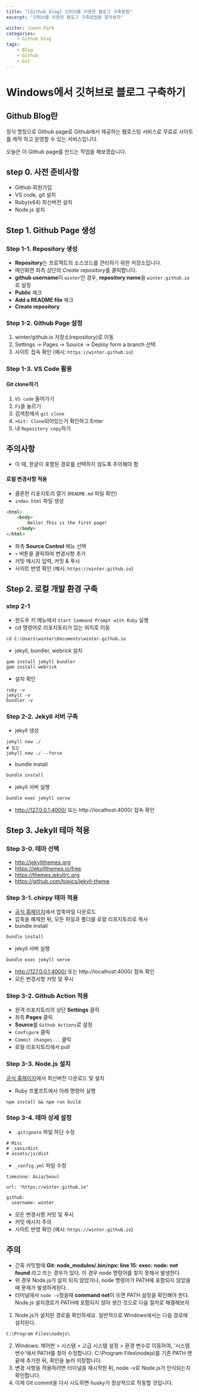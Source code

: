 ```yaml
---
title: "[Github blog] 깃허브를 이용한 블로그 구축방법"
excerpt: "깃허브를 이용한 블로그 구축방법을 알아보자"

wiiter: Juwon Park
categories:
    - Github blog
tags:
    - Blog
    - Github
    - Git
---
```


# Windows에서 깃허브로 블로그 구축하기

## Github Blog란
정식 명칭으로 Github page로 Github애서 제공하는 웹호스팅 서비스로 무료로 사이트를 제작 하고 운영할 수 있는 서비스입니다. 

오늘은 이 Github page를 만드는 작업을 해보겠습니다.
## step 0. 사전 준비사항
* Github 회원가입
* VS code, git 설치
* Ruby(x64) 최신버전 설치
* Node.js 설치

## Step 1. Github Page 생성

### Step 1-1. Repository 생성

- **Repository**는 프로젝트의 소스코드를 관리하기 위한 저장소입니다.
- 메인화면 좌측 상단의 *Create repository*를 클릭합니다.
- **github username**이 `winter`인 경우, **repository name**을 `winter.github.io`로 설정
- **Public** 체크
- **Add a README file** 체크
- **Create repository**
### Step 1-2. Github Page 설정

1. winter/github.io 저장소(repository)로 이동
2. Settings -> Pages -> Source -> Deploy form a branch 선택
3. 사이트 접속 확인 (예시: `https://winter.github.io`)

### Step 1-3. VS Code 활용

#### Git clone하기
1. `VS code` 들어가기
2. `F1`을 눌르기
3. 검색창에서 `git clone` 
4. `>Git: Clone`되어있는거 확인하고 Enter
5. 내 `Repository copy`하기

## 주의사항
- 이 때, 한글이 포함된 경로를 선택하지 않도록 주의해야 함

#### 로컬 변경사항 적용
- 클론한 리포지토리 열기 (`README.md` 파일 확인)
- `index.html` 파일 생성
```html
<html>
	<body>
		Hello! This is the first page!
	</body>
</html>
```
- 좌측 **Source Control** 메뉴 선택
- `+` 버튼을 클릭하여 변경사항 추가
- 커밋 메시지 입력, 커밋 & 푸시
- 사이트 반영 확인 (예시: `https://winter.github.io`)

## Step 2. 로컬 개발 환경 구축

### step 2-1
- 윈도우 키 메뉴에서 `Start Command Prompt with Ruby` 실행
- cd 명령어로 리포지토리가 있는 위치로 이동
```shell
cd C:\Users\winter\Documents\winter.github.io
```
- jekyll, bundler, webrick 설치
```shell
gem install jekyll bundler
gem install webrick
```
- 설치 확인
```shell
ruby -v
jekyll -v
bundler -v
```

### Step 2-2. Jekyll 서버 구축

- jekyll 생성
```shell
jekyll new ./
# 또는
jekyll new ./ --force
```
- bundle install
```shell
bundle install
```
- jekyll 서버 실행
```shell
bundle exec jekyll serve
```
- http://127.0.0.1:4000/ 또는 http://localhost:4000/ 접속 확인

## Step 3. Jekyll 테마 적용

### Step 3-0. 테마 선택
- http://jekyllthemes.org
- https://jekyllthemes.io/free
- https://themes.jekyllrc.org
- https://github.com/topics/jekyll-theme

### Step 3-1. chirpy 테마 적용
- [공식 홈페이지](https://github.com/cotes2020/jekyll-theme-chirpy)에서 압축파일 다운로드
- 압축을 해제한 뒤, 모든 파일과 폴더를 로컬 리포지토리로 복사
- bundle install
```shell
bundle install
```
- jekyll 서버 실행
```shell
bundle exec jekyll serve
```
- http://127.0.0.1:4000/ 또는 http://localhost:4000/ 접속 확인
- 모든 변경사항 커밋 및 푸시


### Step 3-2. Github Action 적용
- 원격 리포지토리의 상단 **Settings** 클릭
- 좌측 **Pages** 클릭
- **Source**를 `Github Actions`로 설정
- `Configure` 클릭
- `Commit changes...` 클릭
- 로컬 리포지토리에서 pull

### Step 3-3. Node.js 설치
[공식 홈페이지](https://nodejs.org/en/)에서 최신버전 다운로드 및 설치
- Ruby 프롬프트에서 아래 명령어 실행
```shell
npm install && npm run build
```


### Step 3-4. 테마 상세 설정
- `.gitignore` 파일 하단 수정
```shell
# Misc
# _sass/dist
# assets/js/dist
```
- `_config.yml` 파일 수정
```shell
timezone: Asia/Seoul

url: "https://winter.github.io"

github:
  username: winter
```
- 모든 변경사항 커밋 및 푸시
- 커밋 메시지 주의
- 사이트 반영 확인 (예시: `https://winter.github.io`)

## 주의
- 간혹 커밋할때 **Git: node_modules/.bin/npx: line 15: exec: node: not found** 라고 뜨는 경우가 있다. 이 경우 node 명령어를 찾지 못해서 발생한다. 
- 위 경우 Node.js가 설치 되지 않았거나, node 명령어가 PATH에 포함되지 않았을 때 문제가 발생하게된다.
- 터미널에서 `node -v`쳤을때 **command not**이 뜨면 PATH 설정을 확인해야 한다. Node.js 설치경로가 PATH에 포함되지 않아 생긴 것으로 다음 절차로 해결해보자

1. Node.js가 설치된 경로를 확인하세요. 일반적으로 Windows에서는 다음 경로에 설치된다.
```
C:\Program Files\nodejs\
```
2. Windows: 제어판 > 시스템 > 고급 시스템 설정 > 환경 변수로 이동하여, '시스템 변수'에서 PATH를 찾아 수정합니다. C:\Program Files\nodejs\를 기존 PATH 맨 끝에 추가한 뒤, 확인을 눌러 저장합니다.
3. 변경 사항을 적용하려면 터미널을 재시작한 뒤, node -v로 Node.js가 인식되는지 확인합니다.
4. 이제 Git commit을 다시 시도하면 husky가 정상적으로 작동할 것입니다.